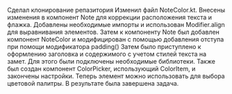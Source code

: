 Сделал клонирование репазитория
Изменил файл NoteColor.kt. Внесены изменения в компонент Note для коррекции расположения текста и флажка.
Добавлены необходимые импорты и использован Modifier.align для выравнивания элементов.
Затем к компоненту Note был добавлен компонент NoteColor и модифицирован с помощью добавления отступа при помощи модификатора padding()
Затем было приступлено к оформлению заголовка и содержимого с учетом стилей текста на замет. Для этого были подключены необходимые библиотеки.
Также был создан компонент ColorPicker, использующий ColorItem, и закончены настройки.
Теперь элемент можно использовать для выбора цветовой палитры.
В результате была завершена задача.
